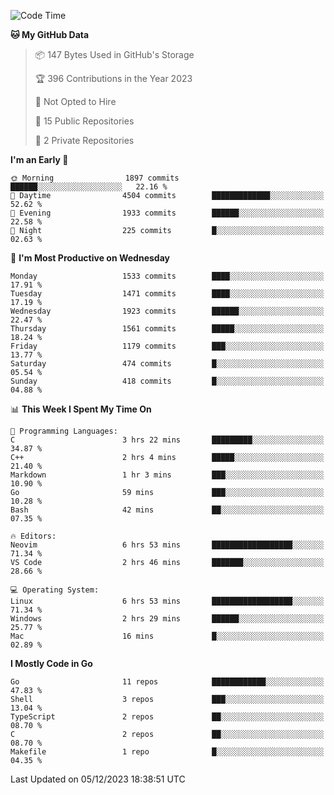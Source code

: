 <!--START_SECTION:waka-->
![Code Time](http://img.shields.io/badge/Code%20Time-258%20hrs%2025%20mins-blue)

**🐱 My GitHub Data** 

> 📦 147 Bytes Used in GitHub's Storage 
 > 
> 🏆 396 Contributions in the Year 2023
 > 
> 🚫 Not Opted to Hire
 > 
> 📜 15 Public Repositories 
 > 
> 🔑 2 Private Repositories 
 > 
**I'm an Early 🐤** 

```text
🌞 Morning                1897 commits        ██████░░░░░░░░░░░░░░░░░░░   22.16 % 
🌆 Daytime                4504 commits        █████████████░░░░░░░░░░░░   52.62 % 
🌃 Evening                1933 commits        ██████░░░░░░░░░░░░░░░░░░░   22.58 % 
🌙 Night                  225 commits         █░░░░░░░░░░░░░░░░░░░░░░░░   02.63 % 
```
📅 **I'm Most Productive on Wednesday** 

```text
Monday                   1533 commits        ████░░░░░░░░░░░░░░░░░░░░░   17.91 % 
Tuesday                  1471 commits        ████░░░░░░░░░░░░░░░░░░░░░   17.19 % 
Wednesday                1923 commits        ██████░░░░░░░░░░░░░░░░░░░   22.47 % 
Thursday                 1561 commits        █████░░░░░░░░░░░░░░░░░░░░   18.24 % 
Friday                   1179 commits        ███░░░░░░░░░░░░░░░░░░░░░░   13.77 % 
Saturday                 474 commits         █░░░░░░░░░░░░░░░░░░░░░░░░   05.54 % 
Sunday                   418 commits         █░░░░░░░░░░░░░░░░░░░░░░░░   04.88 % 
```


📊 **This Week I Spent My Time On** 

```text
💬 Programming Languages: 
C                        3 hrs 22 mins       █████████░░░░░░░░░░░░░░░░   34.87 % 
C++                      2 hrs 4 mins        █████░░░░░░░░░░░░░░░░░░░░   21.40 % 
Markdown                 1 hr 3 mins         ███░░░░░░░░░░░░░░░░░░░░░░   10.90 % 
Go                       59 mins             ███░░░░░░░░░░░░░░░░░░░░░░   10.28 % 
Bash                     42 mins             ██░░░░░░░░░░░░░░░░░░░░░░░   07.35 % 

🔥 Editors: 
Neovim                   6 hrs 53 mins       ██████████████████░░░░░░░   71.34 % 
VS Code                  2 hrs 46 mins       ███████░░░░░░░░░░░░░░░░░░   28.66 % 

💻 Operating System: 
Linux                    6 hrs 53 mins       ██████████████████░░░░░░░   71.34 % 
Windows                  2 hrs 29 mins       ██████░░░░░░░░░░░░░░░░░░░   25.77 % 
Mac                      16 mins             █░░░░░░░░░░░░░░░░░░░░░░░░   02.89 % 
```

**I Mostly Code in Go** 

```text
Go                       11 repos            ████████████░░░░░░░░░░░░░   47.83 % 
Shell                    3 repos             ███░░░░░░░░░░░░░░░░░░░░░░   13.04 % 
TypeScript               2 repos             ██░░░░░░░░░░░░░░░░░░░░░░░   08.70 % 
C                        2 repos             ██░░░░░░░░░░░░░░░░░░░░░░░   08.70 % 
Makefile                 1 repo              █░░░░░░░░░░░░░░░░░░░░░░░░   04.35 % 
```




 Last Updated on 05/12/2023 18:38:51 UTC
<!--END_SECTION:waka-->
